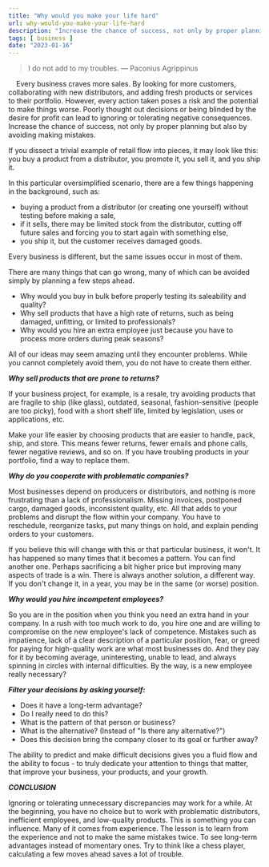 ```yaml
---
title: "Why would you make your life hard"
url: why-would-you-make-your-life-hard
description: "Increase the chance of success, not only by proper planning but also by avoiding making mistakes."
tags: [ business ]
date: "2023-01-16"
---
```


>I do not add to my troubles. — Paconius Agrippinus

    Every business craves more sales. By looking for more customers, collaborating with new distributors, and adding fresh products or services to their portfolio. However, every action taken poses a risk and the potential to make things worse. Poorly thought out decisions or being blinded by the desire for profit can lead to ignoring or tolerating negative consequences. Increase the chance of success, not only by proper planning but also by avoiding making mistakes.

If you dissect a trivial example of retail flow into pieces, it may look like this: you buy a product from a distributor, you promote it, you sell it, and you ship it. 

In this particular oversimplified scenario, there are a few things happening in the background, such as:

- buying a product from a distributor (or creating one yourself) without testing before making a sale,
- if it sells, there may be limited stock from the distributor, cutting off future sales and forcing you to start again with something else, 
- you ship it, but the customer receives damaged goods. 

Every business is different, but the same issues occur in most of them. 

There are many things that can go wrong, many of which can be avoided simply by planning a few steps ahead.

- Why would you buy in bulk before properly testing its saleability and quality? 
- Why sell products that have a high rate of returns, such as being damaged, unfitting, or limited to professionals? 
- Why would you hire an extra employee just because you have to process more orders during peak seasons? 

All of our ideas may seem amazing until they encounter problems. While you cannot completely avoid them, you do not have to create them either.

***Why sell products that are prone to returns?***

If your business project, for example, is a resale, try avoiding products that are fragile to ship (like glass), outdated, seasonal, fashion-sensitive (people are too picky), food with a short shelf life, limited by legislation, uses or applications, etc. 

Make your life easier by choosing products that are easier to handle, pack, ship, and store. This means fewer returns, fewer emails and phone calls, fewer negative reviews, and so on. If you have troubling products in your portfolio, find a way to replace them.

***Why do you cooperate with problematic companies?***

Most businesses depend on producers or distributors, and nothing is more frustrating than a lack of professionalism. Missing invoices, postponed cargo, damaged goods, inconsistent quality, etc. All that adds to your problems and disrupt the flow within your company. You have to reschedule, reorganize tasks, put many things on hold, and explain pending orders to your customers.

If you believe this will change with this or that particular business, it won't. It has happened so many times that it becomes a pattern. You can find another one. Perhaps sacrificing a bit higher price but improving many aspects of trade is a win. There is always another solution, a different way. If you don't change it, in a year, you may be in the same (or worse) position.

***Why would you hire incompetent employees?***

So you are in the position when you think you need an extra hand in your company. In a rush with too much work to do, you hire one and are willing to compromise on the new employee's lack of competence. Mistakes such as impatience, lack of a clear description of a particular position, fear, or greed for paying for high-quality work are what most businesses do. And they pay for it by becoming average, uninteresting, unable to lead, and always spinning in circles with internal difficulties. By the way, is a new employee really necessary? 

***Filter your decisions by asking yourself:***

- Does it have a long-term advantage?
- Do I really need to do this?
- What is the pattern of that person or business?
- What is the alternative? (Instead of "Is there any alternative?")
- Does this decision bring the company closer to its goal or further away?

The ability to predict and make difficult decisions gives you a fluid flow and the ability to focus - to truly dedicate your attention to things that matter, that improve your business, your products, and your growth.

***CONCLUSION***

Ignoring or tolerating unnecessary discrepancies may work for a while. At the beginning, you have no choice but to work with problematic distributors, inefficient employees, and low-quality products. This is something you can influence. Many of it comes from experience. The lesson is to learn from the experience and not to make the same mistakes twice. To see long-term advantages instead of momentary ones. Try to think like a chess player, calculating a few moves ahead saves a lot of trouble.
